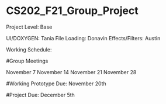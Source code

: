 # CS202_F21_Group_Project

Project Level: Base

UI/DOXYGEN: Tania
File Loading: Donavin
Effects/Filters: Austin

Working Schedule:

#Group Meetings

November 7
November 14
November 21
November 28

#Working Prototype Due: November 20th

#Project Due: December 5th
